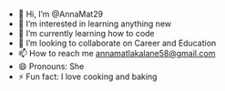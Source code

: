 - 👋 Hi, I’m @AnnaMat29
- 👀 I’m interested in learning anything new
- 🌱 I’m currently learning how to code
- 💞️ I’m looking to collaborate on Career and Education
- 📫 How to reach me annamatlakalane58@gmail.com
- 😄 Pronouns: She
- ⚡ Fun fact: I love cooking and baking

<!---
AnnaMat29/AnnaMat29 is a ✨ special ✨ repository because its `README.md` (this file) appears on your GitHub profile.
You can click the Preview link to take a look at your changes.
--->

